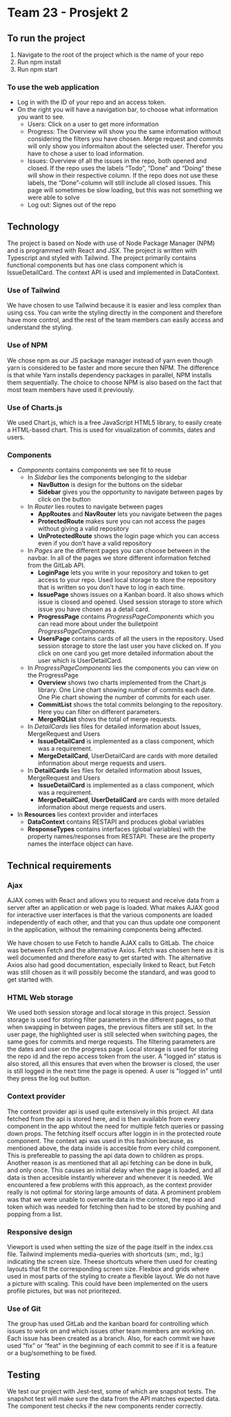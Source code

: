 # Team 23 - Prosjekt 2
## To run the project 
1. Navigate to the root of the project which is the name of your repo
2. Run npm install
3. Run npm start

### To use the web application
* Log in with the ID of your repo and an access token.
* On the right you will have a navigation bar, to choose what information you want to see.
    * Users: Click on a user to get more information
    * Progress: The Overview will show you the same information without considering the filters you have chosen. Merge request and commits will only show you informaiton about the selected user. Therefor you have to chose a user to load information.
    * Issues: Overview of all the issues in the repo, both opened and closed. If the repo uses the labels “Todo”, “Done” and “Doing” these will show in their respective column. If the repo does not use these labels, the “Done”-column will still include all closed issues. This page will sometimes be slow loading, but this was not something we were able to solve
    * Log out: Signes out of the repo 

## Technology
The project is based on Node with use of Node Package Manager (NPM) and is programmed with React and JSX. The project is written with Typescript and styled with Tailwind. The project primarily contains functional components but has one class component which is IssueDetailCard. The context API is used and implemented in DataContext. 

### Use of Tailwind
We have chosen to use Tailwind because it is easier and less complex than using css. You can write the styling directly in the component and therefore have more control, and the rest of the team members can easily access and understand the styling.

### Use of NPM
We chose npm as our JS package manager instead of yarn even though yarn is considered to be faster and more secure then NPM. The difference is that while Yarn installs dependency packages in parallel, NPM installs them sequentially. The choice to choose NPM is also based on the fact that most team members have used it previously.

### Use of Charts.js
We used Chart.js, which is a free JavaScript HTML5 library, to easily create a HTML-based chart. This is used for visualization of commits, dates and users. 

### Components
* *Components* contains components we see fit to reuse
    * In *Sidebar* lies the components belonging to the sidebar
        * **NavButton** is design for the buttons on the sidebar
        * **Sidebar** gives you the opportunity to navigate between pages by click on the button
    * In *Router* lies routes to navigate between pages
        * **AppRoutes** and **NavRouter** lets you navigate between the pages
        * **ProtectedRoute** makes sure you can not access the pages without giving a valid repository
        * **UnProtectedRoute** shows the login page which you can access even if you don’t have a valid repository
    * In *Pages* are the different pages you can choose between in the navbar. In all of the pages we store different information fetched from the GitLab API. 
        * **LoginPage** lets you write in your repository and token to get access to your repo. Used local storage to store the repository that is written so you don't have to log in each time.
        * **IssuePage** shows issues on a Kanban board. It also shows which issue is closed and opened. Used session storage to store which issue you have chosen as a detail card.
        * **ProgressPage** contains *ProgressPageComponents* which you can read more about under the bulletpoint *ProgressPageComponents*. 
        * **UsersPage** contains cards of all the users in the repository. Used session storage to store the last user you have clicked on. If you click on one card you get more detailed information about the user which is UserDetailCard.
    * In *ProgressPageComponents* lies the components you can view on the ProgressPage
        * **Overview** shows two charts implemented from the Chart.js library. One Line chart showing number of commits each date. One Pie chart showing the number of commits for each user.
        * **CommitList** shows the total commits belonging to the repository. Here you can filter on different parameters.
        * **MergeRQList** shows the total of merge requests.
    * In *DetailCards* lies files for detailed information about Issues, MergeRequest and Users
        * **IssueDetailCard** is implemented as a class component, which was a requirement.  
        * **MergeDetailCard**, UserDetailCard are cards with more detailed information about merge requests and users.
    * In **DetailCards** lies files for detailed information about Issues, MergeRequest and Users
        * **IssueDetailCard** is implemented as a class component, which was a requirement.  
        * **MergeDetailCard**, **UserDetailCard** are cards with more detailed information about merge requests and users.
* In **Resources** lies context provider and interfaces
    * **DataContext** contains RESTAPI and produces global variables
    * **ResponseTypes** contains interfaces (global variables) with the property names/responses from RESTAPI. These are the property names the interface object can have.

## Technical requirements
### Ajax
AJAX comes with React and allows you to request and receive data from a server after an application or web page is loaded. What makes AJAX good for interactive user interfaces is that the various components are loaded independently of each other, and that you can thus update one component in the application, without the remaining components being affected.

We have chosen to use Fetch to handle AJAX calls to GitLab. The choice was between Fetch and the alternative Axios. Fetch was chosen here as it is well documented and therefore easy to get started with. The alternative Axios also had good documentation, especially linked to React, but Fetch was still chosen as it will possibly become the standard, and was good to get started with.

### HTML Web storage
We used both session storage and local storage in this project. Session storage is used for storing filter parameters in the different pages, so that when swapping in between pages, the previous filters are still set. In the user page, the highlighted user is still selected when switching pages, the same goes for commits and merge requests. The filtering parameters are the dates and user on the progress page.
Local storage is used for storing the repo id and the repo access token from the user. A "logged in" status is also stored, all this ensures that even when the browser is closed, the user is still logged in the next time the page is opened. A user is "logged in" until they press the log out button.

### Context provider
The context provider api is used quite extensively in this project. All data fetched from the api is stored here, and is then available from every component in the app whitout the need for multiple fetch queries or passing down props. The fetching itself occurs after loggin in in the protected route component.
The context api was used in this fashion because, as mentioned above, the data inside is accesible from every child component. This is prefereable to passing the api data down to children as props. Another reason is as mentioned that all api fetching can be done in bulk, and only once. This causes an initial delay when the page is loaded, and all data is then accesible instantly wherever and whenever it is needed.
We encountered a few problems with this approach, as the context provider really is not optimal for storing large amounts of data. A prominent problem was that we were unable to overwrite data in the context, the repo id and token which was needed for fetching then had to be stored by pushing and popping from a list.

### Responsive design
Viewport is used when setting the size of the page itself in the index.css file.
Tailwind implements media-queries with shortcuts (sm:, md:, lg:) indicating the screen size. Theese shortcuts where then used for creating layouts that fit the corresponding screen size.
Flexbox and grids where used in most parts of the styling to create a flexible layout.
We do not have a picture with scaling. This could have been implemented on the users profile pictures, but was not prioritezed.

### Use of Git
The group has used GitLab and the kanban board for controlling which issues to work on and which issues other team members are working on. Each issue has been created as a branch. Also, for each commit we have used “fix” or “feat” in the beginning of each commit to see if it is a feature or a bug/something to be fixed. 

## Testing
We test our project with Jest-test, some of which are snapshot tests. The snapshot test will make sure the data from the API matches expected data. The component test checks if the new components render correctly. 




 








